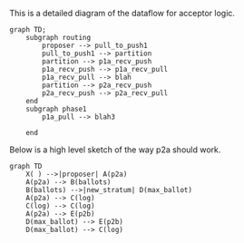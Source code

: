 This is a detailed diagram of the dataflow for acceptor logic.

```mermaid
graph TD;
    subgraph routing
        proposer --> pull_to_push1
        pull_to_push1 --> partition
        partition --> p1a_recv_push
        p1a_recv_push --> p1a_recv_pull
        p1a_recv_pull --> blah
        partition --> p2a_recv_push
        p2a_recv_push --> p2a_recv_pull
    end
    subgraph phase1
        p1a_pull --> blah3
        
    end
```

Below is a high level sketch of the way p2a should work.
```mermaid
graph TD
    X( ) -->|proposer| A(p2a)
    A(p2a) --> B(ballots)
    B(ballots) -->|new_stratum| D(max_ballot)
    A(p2a) --> C(log)
    C(log) --> C(log)
    A(p2a) --> E(p2b)
    D(max_ballot) --> E(p2b)
    D(max_ballot) --> C(log)
```